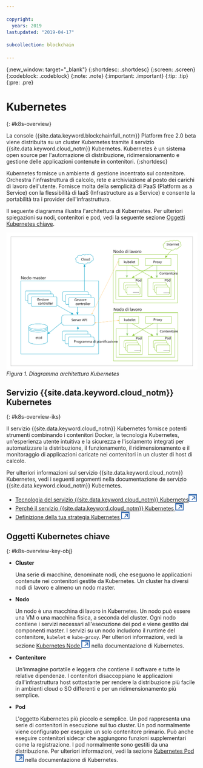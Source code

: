 ```yaml
---

copyright:
  years: 2019
lastupdated: "2019-04-17"

subcollection: blockchain

---
```


{:new_window: target="_blank"}
{:shortdesc: .shortdesc}
{:screen: .screen}
{:codeblock: .codeblock}
{:note: .note}
{:important: .important}
{:tip: .tip}
{:pre: .pre}

# Kubernetes
{: #k8s-overview}

La console {{site.data.keyword.blockchainfull_notm}} Platform free 2.0 beta viene distribuita su un cluster Kubernetes tramite il servizio {{site.data.keyword.cloud_notm}} Kubernetes. Kubernetes è un sistema open source per l'automazione di distribuzione, ridimensionamento e gestione delle applicazioni contenute in contenitori.
{:shortdesc}

Kubernetes fornisce un ambiente di gestione incentrato sul contenitore. Orchestra l'infrastruttura di calcolo, rete e archiviazione al posto dei carichi di lavoro dell'utente. Fornisce molta della semplicità di PaaS (Platform as a Service) con la flessibilità di IaaS (Infrastructure as a Service) e consente la portabilità tra i provider dell'infrastruttura.

Il seguente diagramma illustra l'architettura di Kubernetes. Per ulteriori spiegazioni su nodi, contenitori e pod, vedi la seguente sezione [Oggetti Kubernetes chiave](#k8s-overview-key-obj).

![Diagramma dell'architettura di Kubernetes](../images/k8s-archi-diagram.svg "{{site.data.keyword.cloud_notm}} - Architettura del servizio Kubernetes")
*Figura 1. Diagramma architettura Kubernetes*


## Servizio {{site.data.keyword.cloud_notm}} Kubernetes
{: #k8s-overview-iks}

Il servizio {{site.data.keyword.cloud_notm}} Kubernetes fornisce potenti strumenti combinando i contenitori Docker, la tecnologia Kubernetes, un'esperienza utente intuitiva e la sicurezza e l'isolamento integrati per automatizzare la distribuzione, il funzionamento, il ridimensionamento e il monitoraggio di applicazioni caricate nei contenitori in un cluster di host di calcolo.

Per ulteriori informazioni sul servizio {{site.data.keyword.cloud_notm}} Kubernetes, vedi i seguenti argomenti nella documentazione de servizio {{site.data.keyword.cloud_notm}} Kubernetes.
- [Tecnologia del servizio {{site.data.keyword.cloud_notm}} Kubernetes![Icona link esterno](../images/external_link.svg "Icona link esterno")](/docs/containers/cs_tech.html#ibm-cloud-kubernetes-service-technology "{{site.data.keyword.cloud_notm}} - Documentazione della tecnologia del servizio Kubernetes")
- [Perché il servizio {{site.data.keyword.cloud_notm}} Kubernetes ![Icona link esterno](../images/external_link.svg "Icona link esterno")](/docs/containers?topic=containers-cs_ov#cs_ov "Documentazione Perché il servizio {{site.data.keyword.cloud_notm}} Kubernetes")
- [Definizione della tua strategia Kubernetes ![Icona link esterno](../images/external_link.svg "Icona link esterno")](/docs/containers?topic=containers-strategy#strategy "Definizione della tua strategia Kubernetes")


## Oggetti Kubernetes chiave
{: #k8s-overview-key-obj}

- **Cluster**

  Una serie di macchine, denominate nodi, che eseguono le applicazioni contenute nei contenitori gestite da Kubernetes. Un cluster ha diversi nodi di lavoro e almeno un nodo master.

- **Nodo**

  Un nodo è una macchina di lavoro in Kubernetes. Un nodo può essere una VM o una macchina fisica, a seconda del cluster. Ogni nodo contiene i servizi necessari all'esecuzione dei pod e viene gestito dai componenti master. I servizi su un nodo includono il runtime del contenitore, `kubelet` e `kube-proxy`. Per ulteriori informazioni, vedi la sezione [Kubernetes Node ![Icona link esterno](../images/external_link.svg "Icona link esterno")](https://kubernetes.io/docs/concepts/architecture/nodes/ "Kubernetes Node") nella documentazione di Kubernetes.

- **Contenitore**

  Un'immagine portatile e leggera che contiene il software e tutte le relative dipendenze. I contenitori disaccoppiano le applicazioni dall'infrastruttura host sottostante per rendere la distribuzione più facile in ambienti cloud o SO differenti e per un ridimensionamento più semplice.

- **Pod**

  L'oggetto Kubernetes più piccolo e semplice. Un pod rappresenta una serie di contenitori in esecuzione sul tuo cluster. Un pod normalmente viene configurato per eseguire un solo contenitore primario. Può anche eseguire contenitori sidecar che aggiungono funzioni supplementari come la registrazione. I pod normalmente sono gestiti da una distribuzione. Per ulteriori informazioni, vedi la sezione [Kubernetes Pod ![Icona link esterno](../images/external_link.svg "Icona link esterno")](https://kubernetes.io/docs/concepts/workloads/pods/pod/) nella documentazione di Kubernetes.
